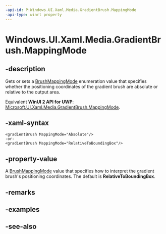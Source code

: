 ```yaml
---
-api-id: P:Windows.UI.Xaml.Media.GradientBrush.MappingMode
-api-type: winrt property
---
```


<!-- Property syntax
public Windows.UI.Xaml.Media.BrushMappingMode MappingMode { get;  set; }
-->

# Windows.UI.Xaml.Media.GradientBrush.MappingMode

## -description
Gets or sets a [BrushMappingMode](brushmappingmode.md) enumeration value that specifies whether the positioning coordinates of the gradient brush are absolute or relative to the output area.

Equivalent **WinUI 2 API for UWP**: [Microsoft.UI.Xaml.Media.GradientBrush.MappingMode](/windows/winui/api/microsoft.ui.xaml.media.gradientbrush.mappingmode).

## -xaml-syntax
```xaml
<gradientBrush MappingMode="Absolute"/>
-or-
<gradientBrush MappingMode="RelativeToBoundingBox"/>
```


## -property-value
A [BrushMappingMode](brushmappingmode.md) value that specifies how to interpret the gradient brush's positioning coordinates. The default is **RelativeToBoundingBox**.

## -remarks

## -examples

## -see-also
